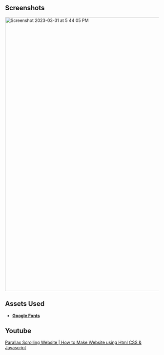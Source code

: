 ## Screenshots
<img width="900" alt="Screenshot 2023-03-31 at 5 44 05 PM" src="https://user-images.githubusercontent.com/42660669/229238402-5e5caf58-15dd-4425-92c8-115afedf9482.png">

## Assets Used
- [**Google Fonts**](https://fonts.google.com/)

## Youtube
[Parallax Scrolling Website | How to Make Website using Html CSS & Javascript](https://www.youtube.com/watch?v=1wfeqDyMUx4&list=WL&index=22)
